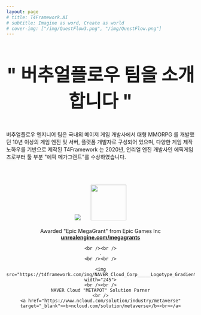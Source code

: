 ```yaml
---
layout: page
# title: T4Framework.AI
# subtitle: Imagine as word, Create as world
# cover-img: ["/img/QuestFlow3.png", "/img/QuestFlow.png"]
---
```

<style>
    .embed-container {
        position: relative;
        padding-bottom: 56.25%;
        height: 0;
        overflow: hidden;
        max-width: 100%;
    }

        .embed-container iframe, .embed-container object, .embed-container embed {
            position: absolute;
            top: 1%;
            down: 1%;
            left: 0%;
            width: 100%;
            height: 100%;
        }
</style>

<br /><br />
<!-- <hr /> -->
<center><font size="20px" style="font-weight: 700">" 버추얼플로우 팀을 소개합니다 "</font></center>
<!-- <hr /> -->

<br /><br />
버추얼플로우 엔지니어 팀은 국내외 메이저 게임 개발사에서 대형 MMORPG 를 개발했던 10년 이상의 게임 엔진 및 서버, 플랫폼 개발자로 구성되어 있으며,
다양한 게임 제작 노하우를 기반으로 제작된 T4Framework 는 2020년, 언리얼 엔진 개발사인 에픽게임즈로부터 툴 부분 "에픽 메가그랜트"를 수상하였습니다.
<br />
<br />
<br /><br />

<center>
    <center><img src="https://t4framework.com/img/Epic_MegaGrants_Recipient_logo.png"> &nbsp; &nbsp; &nbsp; <img src="https://t4framework.com/img/UnrealEngineLogo.png" width="95"></center>
    <br />
    Awarded "Epic MegaGrant" from Epic Games Inc<br />
    <a href="https://www.unrealengine.com/en-US/megagrants" target="_blank"><b>unrealengine.com/megagrants</b></a>

    <br /><br />
    .
    <br /><br />

    <img src="https://t4framework.com/img/NAVER_Cloud_Corp_____Logotype_Gradient.png" width="245">
    <br /><br />
    NAVER Cloud "METAPOT" Solution Parner
    <br />
    <a href="https://www.ncloud.com/solution/industry/metaverse" target="_blank"><b>ncloud.com/solution/metaverse</b><br></a>
</center><br />

<br /><br />
<br /><br />
